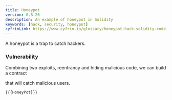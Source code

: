 ```yaml
---
title: Honeypot
version: 0.8.26
description: An example of honeypot in Solidity
keywords: [hack, security, honeypot]
cyfrinLink: https://www.cyfrin.io/glossary/honeypot-hack-solidity-code-example
---
```


A honeypot is a trap to catch hackers.

### Vulnerability

Combining two exploits, reentrancy and hiding malicious code, we can build a contract

that will catch malicious users.

```solidity
{{{HoneyPot}}}
```
